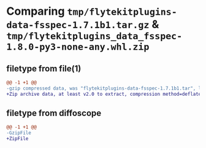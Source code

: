 # Comparing `tmp/flytekitplugins-data-fsspec-1.7.1b1.tar.gz` & `tmp/flytekitplugins_data_fsspec-1.8.0-py3-none-any.whl.zip`

## filetype from file(1)

```diff
@@ -1 +1 @@
-gzip compressed data, was "flytekitplugins-data-fsspec-1.7.1b1.tar", last modified: Tue Jun 27 22:00:52 2023, max compression
+Zip archive data, at least v2.0 to extract, compression method=deflate
```

## filetype from diffoscope

```diff
@@ -1 +1 @@
-GzipFile
+ZipFile
```

